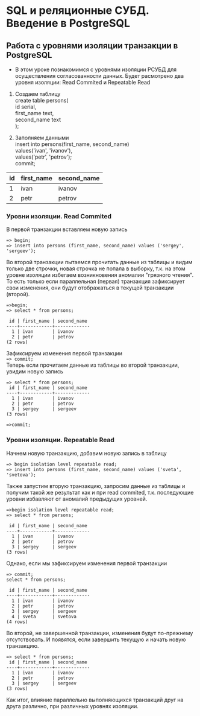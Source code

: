 # SQL и реляционные СУБД. Введение в PostgreSQL
## Работа с уровнями изоляции транзакции в PostgreSQL

- В этом уроке познакомимся с уровнями изоляции РСУБД для осуществления согласованности данных. Будет расмотрено два уровня изоляции: Read Commited и Repeatable Read

1. Создаем таблицу  
create table persons(  
    id serial,  
    first_name text,   
    second_name text  
);

2. Заполняем данными  
insert into persons(first_name, second_name)  
values('ivan', 'ivanov'),  
values('petr', 'petrov');  
commit;

| id | first_name  | second_name |
| -- | -------- |------------|
| 1 | ivan      | ivanov     |
| 2 | petr      | petrov     |

### Уровни изоляции. Read Commited
В первой транзакции вставляем новую запись
<pre><code>=> begin;
=> insert into persons (first_name, second_name) values ('sergey', 'sergeev');
</code></pre>
Во второй транзакции пытаемся прочитать данные из таблицы и видим только две строчки, новая строчка не попала в выборку, т.к. на этом уровне изоляции избегаем возникновения аномалии "грязного чтения". То есть только если параллельная (первая) транзакция зафиксирует свои изменения, они будут отображаться в текущей транзакции (второй).
<pre><code>=>begin;
=> select * from persons;

 id | first_name | second_name
----+------------+-------------
  1 | ivan       | ivanov
  2 | petr       | petrov
(2 rows)
</code></pre>
Зафиксируем изменения первой транзакции  
`=> commit;`  
Теперь если прочитаем данные из таблицы во второй транзакции, увидим новую запись
<pre><code>=> select * from persons;
 id | first_name | second_name
----+------------+-------------
  1 | ivan       | ivanov
  2 | petr       | petrov
  3 | sergey     | sergeev
(3 rows)

=>commit;
</code></pre>

### Уровни изоляции. Repeatable Read

Начнем новую транзакцию, добавим новую запись в таблицу
<pre><code>=> begin isolation level repeatable read;
=> insert into persons (first_name, second_name) values ('sveta', 'svetova');
</code></pre>
Также запустим вторую транзакцию, запросим данные из таблицы и получим такой же результат как и при read commited, т.к. последующие уровни избавляют от аномалий предыдущих уровней.
<pre><code>=>begin isolation level repeatable read;
=> select * from persons;

 id | first_name | second_name
----+------------+-------------
  1 | ivan       | ivanov
  2 | petr       | petrov
  3 | sergey     | sergeev
(3 rows)
</code></pre>

Однако, если мы зафиксируем изменения первой транзакции
<pre><code>=> commit;
select * from persons;

 id | first_name | second_name
----+------------+-------------
  1 | ivan       | ivanov
  2 | petr       | petrov
  3 | sergey     | sergeev
  4 | sveta      | svetova
(4 rows)
</code></pre>

Во второй, не завершенной транзакции, изменения будут по-прежнему отсутствовать. И появятся, если завершить текущую и начать новую транзакцию.
<pre><code>=> select * from persons;
 id | first_name | second_name
----+------------+-------------
  1 | ivan       | ivanov
  2 | petr       | petrov
  3 | sergey     | sergeev
(3 rows)
</code></pre>

Как итог, влияние параллельно выполняющихся транзакций друг на друга различно, при различных уровнях изоляции.

